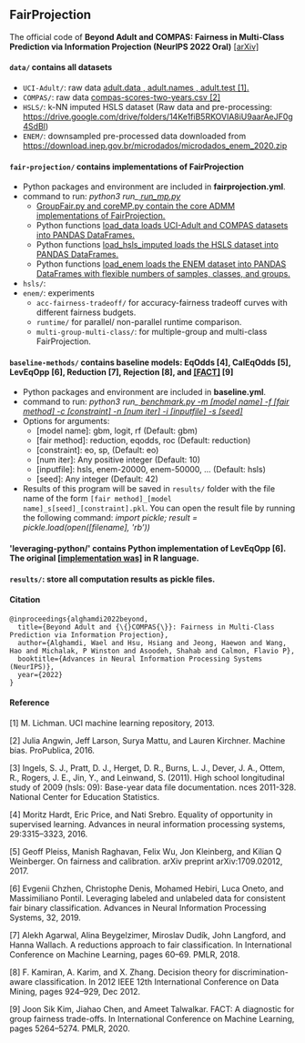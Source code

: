 ## FairProjection

The official code of **Beyond Adult and COMPAS: Fairness in Multi-Class Prediction via Information Projection (NeurIPS 2022 Oral)** [[arXiv]](https://arxiv.org/abs/2206.07801)

#### `data/` contains all datasets
- `UCI-Adult/`: raw data <ins> adult.data<ins> , <ins> adult.names<ins> , <ins> adult.test<ins>  [1].
- `COMPAS/`: raw data <ins> compas-scores-two-years.csv<ins>  [2]
- `HSLS/`: k-NN imputed HSLS dataset (Raw data and pre-processing: https://drive.google.com/drive/folders/14Ke1fiB5RKOVlA8iU9aarAeJF0g4SdBl)
- `ENEM/`: downsampled pre-processed data downloaded from https://download.inep.gov.br/microdados/microdados_enem_2020.zip

#### `fair-projection/` contains implementations of FairProjection
- Python packages and environment are included in **fairprojection.yml**.
- command to run: *python3 run_<ins> run_mp.py<ins>*
  - <ins> GroupFair.py<ins> and <ins> coreMP.py<ins> contain the core ADMM implementations of FairProjection.
  - Python functions <ins>load_data<ins> loads UCI-Adult and COMPAS datasets into PANDAS DataFrames.
  - Python functions <ins>load_hsls_imputed<ins> loads the HSLS dataset into PANDAS DataFrames.
  - Python functions <ins>load_enem<ins> loads the ENEM dataset into PANDAS DataFrames with flexible numbers of samples, classes, and groups.
- `hsls/`: 
- `enem/`: experiments 
  - `acc-fairness-tradeoff/` for accuracy-fairness tradeoff curves with different fairness budgets. 
  - `runtime/` for parallel/ non-parallel runtime comparison.
  - `multi-group-multi-class/`: for multiple-group and multi-class FairProjection.

#### `baseline-methods/` contains baseline models: EqOdds [4], CalEqOdds [5], LevEqOpp [6], Reduction [7], Rejection [8], and [[FACT]](https://github.com/wnstlr/FACT) [9]
- Python packages and environment are included in **baseline.yml**.
- command to run: *python3 run_<ins> benchmark.py<ins>  -m [model name] -f [fair method] -c [constraint] -n [num iter] -i [inputfile] -s [seed]*
- Options for arguments:
  - [model name]: gbm, logit, rf (Default: gbm)
  - [fair method]: reduction, eqodds, roc (Default: reduction)
  - [constraint]: eo, sp, (Default: eo)
  - [num iter]: Any positive integer (Default: 10) 
  - [inputfile]: hsls, enem-20000, enem-50000, ...  (Default: hsls)
  - [seed]: Any integer (Default: 42)
- Results of this program will be saved in `results/` folder with the file name of the form `[fair method]_[model name]_s[seed]_[constraint].pkl`. You can open the result file by running the following command: *import pickle; result = pickle.load(open([filename], 'rb’))*

#### 'leveraging-python/' contains Python implementation of LevEqOpp [6]. The original [[implementation was]](https://github.com/lucaoneto/NIPS2019_Fairness) in R language. 

#### `results/`: store all computation results as pickle files.

#### Citation

```
@inproceedings{alghamdi2022beyond,
  title={Beyond Adult and {\{}COMPAS{\}}: Fairness in Multi-Class Prediction via Information Projection},
  author={Alghamdi, Wael and Hsu, Hsiang and Jeong, Haewon and Wang, Hao and Michalak, P Winston and Asoodeh, Shahab and Calmon, Flavio P},
  booktitle={Advances in Neural Information Processing Systems (NeurIPS)},
  year={2022}
}
```

#### Reference
[1] M. Lichman. UCI machine learning repository, 2013.

[2] Julia Angwin, Jeff Larson, Surya Mattu, and Lauren Kirchner. Machine bias. ProPublica, 2016.

[3] Ingels, S. J., Pratt, D. J., Herget, D. R., Burns, L. J., Dever, J. A., Ottem, R., Rogers, J. E., Jin, Y., and Leinwand, S. (2011). High school longitudinal study of 2009 (hsls: 09): Base-year data file documentation. nces 2011-328. National Center for Education Statistics.

[4] Moritz Hardt, Eric Price, and Nati Srebro. Equality of opportunity in supervised learning. Advances in neural information processing systems, 29:3315–3323, 2016.

[5] Geoff Pleiss, Manish Raghavan, Felix Wu, Jon Kleinberg, and Kilian Q Weinberger. On fairness and calibration. arXiv preprint arXiv:1709.02012, 2017.

[6] Evgenii Chzhen, Christophe Denis, Mohamed Hebiri, Luca Oneto, and Massimiliano Pontil. Leveraging labeled and unlabeled data for consistent fair binary classification. Advances in Neural Information Processing Systems, 32, 2019.

[7] Alekh Agarwal, Alina Beygelzimer, Miroslav Dudík, John Langford, and Hanna Wallach. A reductions approach to fair classification. In International Conference on Machine Learning, pages 60–69. PMLR, 2018.

[8] F. Kamiran, A. Karim, and X. Zhang. Decision theory for discrimination-aware classification. In 2012 IEEE 12th International Conference on Data Mining, pages 924–929, Dec 2012.

[9] Joon Sik Kim, Jiahao Chen, and Ameet Talwalkar. FACT: A diagnostic for group fairness trade-offs. In International Conference on Machine Learning, pages 5264–5274. PMLR, 2020.

